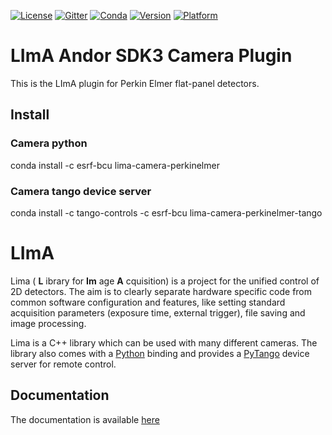 [![License](https://img.shields.io/github/license/esrf-bliss/lima.svg?style=flat)](https://opensource.org/licenses/GPL-3.0)
[![Gitter](https://img.shields.io/gitter/room/esrf-bliss/lima.svg?style=flat)](https://gitter.im/esrf-bliss/LImA)
[![Conda](https://img.shields.io/conda/dn/esrf-bcu/lima-camera-perkinelmer.svg?style=flat)](https://anaconda.org/esrf-bcu)
[![Version](https://img.shields.io/conda/vn/esrf-bcu/lima-camera-perkinelmer.svg?style=flat)](https://anaconda.org/esrf-bcu)
[![Platform](https://img.shields.io/conda/pn/esrf-bcu/lima-camera-perkinelmer.svg?style=flat)](https://anaconda.org/esrf-bcu)

# LImA Andor SDK3 Camera Plugin

This is the LImA plugin for Perkin Elmer flat-panel detectors.

## Install

### Camera python

conda install -c esrf-bcu lima-camera-perkinelmer

### Camera tango device server

conda install -c tango-controls -c esrf-bcu lima-camera-perkinelmer-tango

# LImA

Lima ( **L** ibrary for **Im** age **A** cquisition) is a project for the unified control of 2D detectors. The aim is to clearly separate hardware specific code from common software configuration and features, like setting standard acquisition parameters (exposure time, external trigger), file saving and image processing.

Lima is a C++ library which can be used with many different cameras. The library also comes with a [Python](http://python.org) binding and provides a [PyTango](http://pytango.readthedocs.io/en/stable/) device server for remote control.

## Documentation

The documentation is available [here](https://lima.blissgarden.org)


